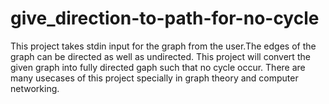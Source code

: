 # give_direction-to-path-for-no-cycle
This project takes  stdin input for the graph from the user.The edges of the graph can be directed as well as undirected. This project will convert the given graph into fully directed gaph such that no cycle occur.
There are many usecases of this project specially in graph theory and computer networking.
